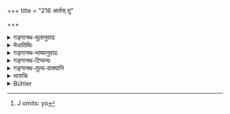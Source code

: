+++
title = "216 आर्तस् तु"

+++

<details><summary>गङ्गानथ-मूलानुवादः</summary>

But if he is ill and on recovering, completes the work as originally stipulated, he shall receive his wages for it, even after a long time.—(216)
</details>

<details><summary>मेधातिथिः</summary>

**आर्तो** यो[^५१] भृतो ऽर्धकृतं कर्म यदि हित्वा गच्छेत् स **स्वस्थः सन्** पुनर् आगत्य यथोक्तम् आदौ तत् कुर्यात् । बहुनापि कालेन पीडया मुक्तः प्रत्यागतः कृतकर्मशेषे **लभेतैव वेतनम्** ॥ ८.२१६ ॥


[^५१]:
     J omits: yo
</details>

<details><summary>गङ्गानथ-भाष्यानुवादः</summary>

Forfeiture of the wages has been declared to be the penalty for the man when not ill; the present verse lays down the law regarding one who is ill.

If the labourer falls ill and gives up work after it has been half-done,—hut, on recovering, comes hack and completes the task as originally stipulated,—in this case, even though he may have taken a long time to recover from illness and return to work, the man shall, receive his wages, on having completed the work.—(210).
</details>

<details><summary>गङ्गानथ-टिप्पन्यः</summary>

This verse is quoted in *Nṛsiṃhaprasāda* (Vyavahāra, 24a):—in
*Kṛtyakalpataru* (102a), winch adds the explanation that the man who had
stopped the work through some disability—if, on recovery, he comes and
completes the stipulated work, then, if it were done after a lapse of
time, he should receive his wages.
</details>

<details><summary>गङ्गानथ-तुल्य-वाक्यानि</summary>

**(verses 8.215-217)  
**

See Comparative notes for [Verse
8.215].
</details>

<details><summary>भारुचिः</summary>

प्रतीतार्थः श्लोकः ॥ ८.२१५ ॥
</details>

<details><summary>Bühler</summary>

216	But (if he is really) ill, (and) after recovery performs (his work) according to the original agreement, he shall receive his wages even after (the lapse of) a very long time.
</details>
